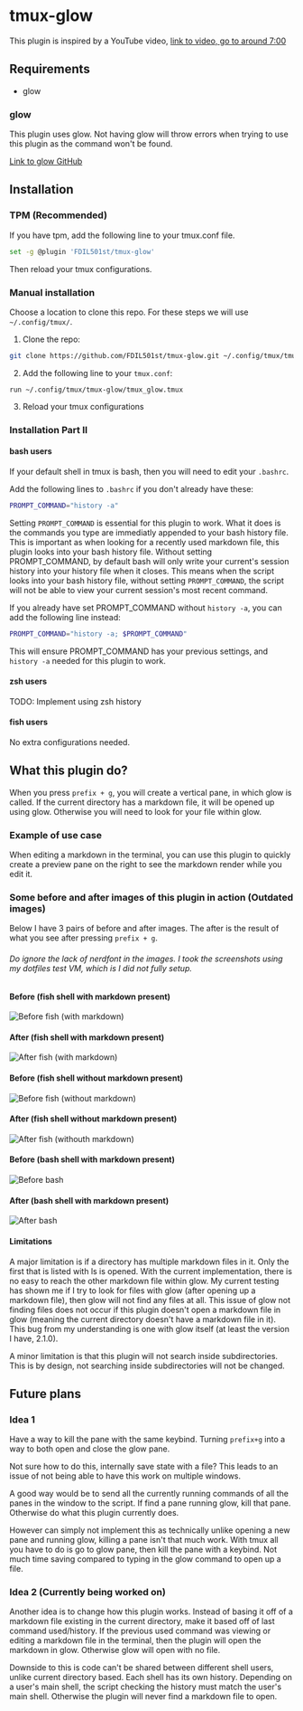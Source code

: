 # tmux-glow

This plugin is inspired by a YouTube video, 
[link to video, go to around 7:00](https://www.youtube.com/watch?v=8kNF4TY6BVg)

## Requirements
- glow

### glow
This plugin uses glow. 
Not having glow will throw errors when trying to use this plugin 
as the command won't be found.

[Link to glow GitHub](https://github.com/charmbracelet/glow)


## Installation

### TPM (Recommended)

If you have tpm, add the following line to your tmux.conf file.

```bash
set -g @plugin 'FDIL501st/tmux-glow'
```
Then reload your tmux configurations.
### Manual installation

Choose a location to clone this repo. For these steps we will use `~/.config/tmux/`.

1. Clone the repo:
```bash
git clone https://github.com/FDIL501st/tmux-glow.git ~/.config/tmux/tmux-glow
```

2. Add the following line to your `tmux.conf`:

`run ~/.config/tmux/tmux-glow/tmux_glow.tmux`

3. Reload your tmux configurations

### Installation Part II

#### bash users
If your default shell in tmux is bash, then you will need to edit your `.bashrc`.

Add the following lines to `.bashrc` if you don't already have these:

```bash
PROMPT_COMMAND="history -a"
```

Setting `PROMPT_COMMAND` is essential for this plugin to work. What it does is the commands you type are immediatly appended
to your bash history file. This is important as when looking for a recently used markdown file, this plugin
looks into your bash history file. Without setting PROMPT_COMMAND, by default bash will only write your current's session history into your history file when it closes. This means when the script looks into your bash history file, without setting `PROMPT_COMMAND`, the script will not be able to view your current session's most recent command.

If you already have set PROMPT_COMMAND without `history -a`, you can add the following line instead:
```bash
PROMPT_COMMAND="history -a; $PROMPT_COMMAND"
```
This will ensure PROMPT_COMMAND has your previous settings, and `history -a` needed for this plugin to work.

#### zsh users
TODO: Implement using zsh history


#### fish users
No extra configurations needed. 


## What this plugin do?
When you press `prefix + g`, you will create a vertical pane,
in which glow is called. 
If the current directory has a markdown file, it will be opened up using glow.
Otherwise you will need to look for your file within glow.

### Example of use case
When editing a markdown in the terminal, you can use this plugin to quickly create a preview pane on the right to see the markdown render while you edit it.

### Some before and after images of this plugin in action (Outdated images)

Below I have 3 pairs of before and after images. The after is the result of what you see after pressing `prefix + g`.

###### Do ignore the lack of nerdfont in the images. I took the screenshots using my dotfiles test VM, which is I did not fully setup.

#### Before (fish shell with markdown present)
![Before fish (with markdown)](images/fish_start_with_md.png)
#### After (fish shell with markdown present)
![After fish (with markdown)](images/fish_plugin_with_md.png)

#### Before (fish shell without markdown present)
![Before fish (without markdown)](images/fish_start_without_md.png)
#### After (fish shell without markdown present)
![After fish (withouth markdown)](images/fish_plugin_without_md.png)

#### Before (bash shell with markdown present)
![Before bash](images/bash_start_with_md.png)
#### After (bash shell with markdown present)
![After bash](images/bash_plugin_with_md.png)

#### Limitations
A major limitation is if a directory has multiple markdown files in it.
Only the first that is listed with ls is opened. With the current implementation,
there is no easy to reach the other markdown file within glow.
My current testing has shown me if I try to look for files with glow (after opening up a markdown file),
then glow will not find any files at all. 
This issue of glow not finding files does not occur if this plugin doesn't open a markdown file in glow 
(meaning the current directory doesn't have a markdown file in it).
This bug from my understanding is one with glow itself (at least the version I have, 2.1.0).

A minor limitation is that this plugin will not search inside subdirectories.
This is by design, not searching inside subdirectories will not be changed.


## Future plans
### Idea 1
Have a way to kill the pane with the same keybind. 
Turning `prefix+g` into a way to both open and close the glow pane.

Not sure how to do this, internally save state with a file?
This leads to an issue of not being able to have this work
on multiple windows. 

A good way would be to send all the currently running commands 
of all the panes in the window to the script. 
If find a pane running glow, kill that pane. 
Otherwise do what this plugin currently does.

However can simply not implement this as technically unlike
opening a new pane and running glow, 
killing a pane isn't that much work. 
With tmux all you have to do is go to glow pane,
then kill the pane with a keybind. 
Not much time saving compared to typing in the glow command
to open up a file.

### Idea 2 (Currently being worked on)
Another idea is to change how this plugin works.
Instead of basing it off of a markdown file existing in the current directory,
make it based off of last command used/history.
If the previous used command was viewing or editing a markdown file in 
the terminal, 
then the plugin will open the markdown in glow.
Otherwise glow will open with no file.

Downside to this is code can't be shared between different shell users, 
unlike current directory based. Each shell has its own history.
Depending on a user's main shell, the script checking the history 
must match the user's main shell. Otherwise the plugin will never find
a markdown file to open.
